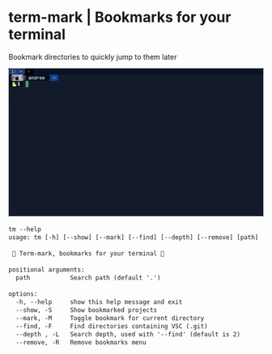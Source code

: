 # term-mark | Bookmarks for your terminal

Bookmark directories to quickly jump to them later

![Jump to path](https://github.com/exastone/term-mark/blob/dev/assets/demo-mark-long-path.gif)


```
tm --help
usage: tm [-h] [--show] [--mark] [--find] [--depth] [--remove] [path]

  Term-mark, bookmarks for your terminal 

positional arguments:
  path           Search path (default '.')

options:
  -h, --help     show this help message and exit
  --show, -S     Show bookmarked projects
  --mark, -M     Toggle bookmark for current directory
  --find, -F     Find directories containing VSC (.git)
  --depth , -L   Search depth, used with '--find' (default is 2)
  --remove, -R   Remove bookmarks menu
  ```
